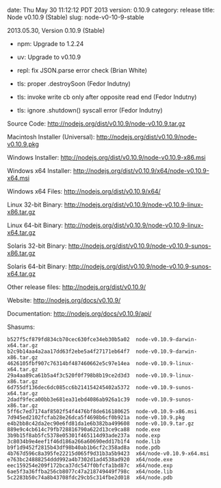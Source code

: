 date: Thu May 30 11:12:12 PDT 2013
version: 0.10.9
category: release
title: Node v0.10.9 (Stable)
slug: node-v0-10-9-stable

2013.05.30, Version 0.10.9 (Stable)

* npm: Upgrade to 1.2.24

* uv: Upgrade to v0.10.9

* repl: fix JSON.parse error check (Brian White)

* tls: proper .destroySoon (Fedor Indutny)

* tls: invoke write cb only after opposite read end (Fedor Indutny)

* tls: ignore .shutdown() syscall error (Fedor Indutny)


Source Code: http://nodejs.org/dist/v0.10.9/node-v0.10.9.tar.gz

Macintosh Installer (Universal): http://nodejs.org/dist/v0.10.9/node-v0.10.9.pkg

Windows Installer: http://nodejs.org/dist/v0.10.9/node-v0.10.9-x86.msi

Windows x64 Installer: http://nodejs.org/dist/v0.10.9/x64/node-v0.10.9-x64.msi

Windows x64 Files: http://nodejs.org/dist/v0.10.9/x64/

Linux 32-bit Binary: http://nodejs.org/dist/v0.10.9/node-v0.10.9-linux-x86.tar.gz

Linux 64-bit Binary: http://nodejs.org/dist/v0.10.9/node-v0.10.9-linux-x64.tar.gz

Solaris 32-bit Binary: http://nodejs.org/dist/v0.10.9/node-v0.10.9-sunos-x86.tar.gz

Solaris 64-bit Binary: http://nodejs.org/dist/v0.10.9/node-v0.10.9-sunos-x64.tar.gz

Other release files: http://nodejs.org/dist/v0.10.9/

Website: http://nodejs.org/docs/v0.10.9/

Documentation: http://nodejs.org/docs/v0.10.9/api/

Shasums:

```
b527f5cf879fd834cb70cec630fce34eb30b5a02  node-v0.10.9-darwin-x64.tar.gz
b2c9b14aa4a2aa17dd63f2ebe5a4f27171eb64f7  node-v0.10.9-darwin-x86.tar.gz
4626105fbf907c76314bf487460662e5c97e14ea  node-v0.10.9-linux-x64.tar.gz
29a4aa89ca61b5a4f3c520f0f798b8b19ce2d3d3  node-v0.10.9-linux-x86.tar.gz
6d755df136dec6dc085cc6b214154245402a5372  node-v0.10.9-sunos-x64.tar.gz
2dadf9feca00bb3e681ea31ebd4086ab926a1c39  node-v0.10.9-sunos-x86.tar.gz
5ff6c7ed7174af8502f54f4476bf8de616180625  node-v0.10.9-x86.msi
7d945ed2102fcfab28e26dca5f4698b6cf0b921a  node-v0.10.9.pkg
e4b2bb8c42da2ec90e6fd81da1e6b382ba499608  node-v0.10.9.tar.gz
889e9c4cb614c79fb728816790a622d13ce9ca88  node.exe
3b9b15f8ab5fc5378e05301f465114d93ade237a  node.exp
3c8034b9e4eef1f46d186a266a60690edd17b1f4  node.lib
b9f1d9452f2815b43df98b40ab1b6cf2c358ad8a  node.pdb
4b767d596c8a395fe22215d065f9d31b3a5b9423  x64/node-v0.10.9-x64.msi
e763bc24888254ddd992a4b7302d1ad4538ad920  x64/node.exe
eec159254e209f172bca37dc547f0bfcfa1bd87c  x64/node.exp
6ae5f3a36ffba256cb8077c47a218749449f798c  x64/node.lib
5c2283b50c74a8b43708fdc29cb5c314fbe2d018  x64/node.pdb
```
